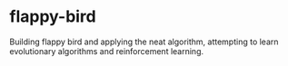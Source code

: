 # flappy-bird
Building flappy bird and applying the neat algorithm, attempting to learn evolutionary algorithms and reinforcement learning.
